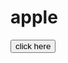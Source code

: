 # apple
<html>
  <head>
   
  </head>
  <body>
    <button onclick="https://toche420.github.io/apple/;">
      click here
    </button>
  </body>
</html>

    

